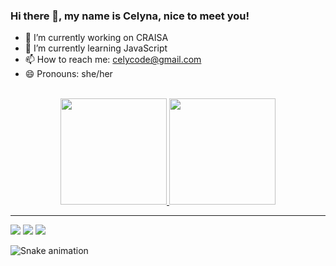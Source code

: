 ### Hi there 👋, my name is Celyna, nice to meet you!
- 🔭 I’m currently working on CRAISA
- 🌱 I’m currently learning JavaScript
- 📫 How to reach me: celycode@gmail.com
- 😄 Pronouns: she/her

<br>

<div align="center">
  <a href="https://github.com/celynadaminello">
  <img height="170em" src="https://github-readme-stats.vercel.app/api?username=celynadaminello&show_icons=true&theme=dracula&include_all_commits=true&count_private=true"/>
  <img height="170em" src="https://github-readme-stats.vercel.app/api/top-langs/?username=celynadaminello&layout=compact&langs_count=7&theme=dracula"/>
</div>
  
  <hr>
  
  <div> 
   <a href="https://www.linkedin.com/in/celyna-ribeiro-daminello-b25189211" target="_blank"><img src="https://img.shields.io/badge/-LinkedIn-%230077B5?style=for-the-badge&logo=linkedin&logoColor=white" target="_blank"></a>
  <a href="https://instagram.com/ce_dmnll" target="_blank"><img src="https://img.shields.io/badge/-Instagram-%23E4405F?style=for-the-badge&logo=instagram&logoColor=white" target="_blank"></a>
  <a href = "mailto:celycode@gmail.com"><img src="https://img.shields.io/badge/-Gmail-%23333?style=for-the-badge&logo=gmail&logoColor=white" target="_blank"></a>
  
![Snake animation](https://github.com/celynadaminello/celynadaminello/blob/output/github-contribution-grid-snake.svg)
